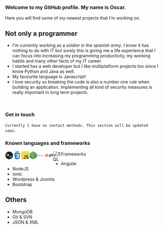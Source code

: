 ### Welcome to my GitHub profile. My name is Oscar.
Here you will find some of my newest projects that I'm working on.

## Not only a programmer
- I'm currently working as a _soldier_ in the _spanish army_. I know it has nothing to do with IT but surely this is giving me a life experience that I can focus into increasing my programming productivity, my working habits and many other facts of my IT career.
- I started has a web developer but I like multiplatform projects too since I know Python and Java as well.
- My favourite language is Javascript!
- I love security so breaking the code is also a number one rule when building an application. Implementing all kind of security measures is really important in long term projects.
<br />

### Get in touch
`Currently I have no contact methods. This section will be updated soon.`
<br />

### Known languages and frameworks
<img align="left" alt="HTML5" width="26px" src="https://raw.githubusercontent.com/github/explore/80688e429a7d4ef2fca1e82350fe8e3517d3494d/topics/terminal/terminal.png" />
<img align="left" alt="CSS3" width="26px" src="https://raw.githubusercontent.com/github/explore/80688e429a7d4ef2fca1e82350fe8e3517d3494d/topics/css/css.png" />
<img align="left" alt="JavaScript" width="26px" src="https://raw.githubusercontent.com/github/explore/80688e429a7d4ef2fca1e82350fe8e3517d3494d/topics/javascript/javascript.png" />
<img align="left" alt="Node.js" width="26px" src="https://raw.githubusercontent.com/github/explore/80688e429a7d4ef2fca1e82350fe8e3517d3494d/topics/nodejs/nodejs.png" />
<img align="left" alt="MongoDB" width="26px" src="https://raw.githubusercontent.com/github/explore/80688e429a7d4ef2fca1e82350fe8e3517d3494d/topics/mongodb/mongodb.png" />
<img align="left" alt="Git" width="26px" src="https://raw.githubusercontent.com/github/explore/80688e429a7d4ef2fca1e82350fe8e3517d3494d/topics/git/git.png" />
<img align="left" alt="SQL" width="26px" src="https://raw.githubusercontent.com/github/explore/80688e429a7d4ef2fca1e82350fe8e3517d3494d/topics/sql/sql.png />
<br />
## Languages:
- HTML5 & CSS3
- Javascript & Typescript
- Python
- PHP
- Java
- SQL
- Bash

## Frameworks
- Angular
- NodeJS
- Ionic
- Wordpress & Joomla
- Bootstrap

## Others
- MongoDB
- Git & SVN
- JSON & XML
